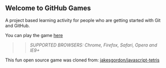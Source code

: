 ## Welcome to GitHub Games

A project based learning activity for people who are getting started with Git and GitHub.

You can play the game [here](https://pmm508.github.io/github-games/)

>> _*SUPPORTED BROWSERS*: Chrome, Firefox, Safari, Opera and IE9+_

This fun open source game was cloned from: [jakesgordon/javascript-tetris](https://github.com/jakesgordon/javascript-tetris)
